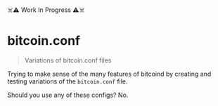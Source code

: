 ☠️⚠️ Work In Progress ⚠️☠️

# bitcoin.conf
> Variations of bitcoin.conf files

Trying to make sense of the many features of bitcoind by creating and testing variations of the `bitcoin.conf` file.

Should you use any of these configs? No.
